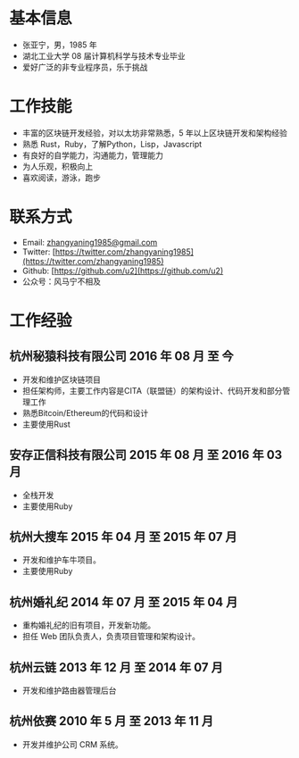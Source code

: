
# 基本信息

* 张亚宁，男，1985 年
* 湖北工业大学 08 届计算机科学与技术专业毕业
* 爱好广泛的非专业程序员，乐于挑战

# 工作技能

* 丰富的区块链开发经验，对以太坊非常熟悉，5 年以上区块链开发和架构经验
* 熟悉 Rust，Ruby，了解Python，Lisp，Javascript
* 有良好的自学能力，沟通能力，管理能力
* 为人乐观，积极向上
* 喜欢阅读，游泳，跑步

# 联系方式

* Email: zhangyaning1985@gmail.com
* Twitter: [https://twitter.com/zhangyaning1985](https://twitter.com/zhangyaning1985)
* Github: [https://github.com/u2](https://github.com/u2)
* 公众号：风马宁不相及

# 工作经验

## 杭州秘猿科技有限公司 2016 年 08 月 至 今

* 开发和维护区块链项目
* 担任架构师，主要工作内容是CITA（联盟链）的架构设计、代码开发和部分管理工作
* 熟悉Bitcoin/Ethereum的代码和设计
* 主要使用Rust

## 安存正信科技有限公司 2015 年 08 月 至 2016 年 03 月

* 全栈开发
* 主要使用Ruby

## 杭州大搜车 2015 年 04 月 至 2015 年 07 月

* 开发和维护车牛项目。
* 主要使用Ruby

## 杭州婚礼纪 2014 年 07 月 至 2015 年 04 月

* 重构婚礼纪的旧有项目，开发新功能。
* 担任 Web 团队负责人，负责项目管理和架构设计。

## 杭州云链 2013 年 12 月 至 2014 年 07 月

* 开发和维护路由器管理后台

## 杭州依赛 2010 年 5 月 至 2013 年 11 月

* 开发并维护公司 CRM 系统。
